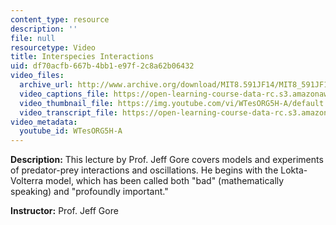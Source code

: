 ```yaml
---
content_type: resource
description: ''
file: null
resourcetype: Video
title: Interspecies Interactions
uid: df70acfb-667b-4bb1-e97f-2c8a62b06432
video_files:
  archive_url: http://www.archive.org/download/MIT8.591JF14/MIT8_591JF14_lec21_300k.mp4
  video_captions_file: https://open-learning-course-data-rc.s3.amazonaws.com/8-591j-systems-biology-fall-2014/42d7a70f61735d66a35fda8005d603b7_WTesORG5H-A.vtt
  video_thumbnail_file: https://img.youtube.com/vi/WTesORG5H-A/default.jpg
  video_transcript_file: https://open-learning-course-data-rc.s3.amazonaws.com/8-591j-systems-biology-fall-2014/d2377b0b58c29f2027d316b3305d8f96_WTesORG5H-A.pdf
video_metadata:
  youtube_id: WTesORG5H-A
---
```


**Description:** This lecture by Prof. Jeff Gore covers models and experiments of predator-prey interactions and oscillations. He begins with the Lokta-Volterra model, which has been called both "bad" (mathematically speaking) and "profoundly important."

**Instructor:** Prof. Jeff Gore